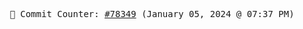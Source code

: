 <p align="center">
    <samp>
        📮 Commit Counter: <a href="https://github.com/Javascript-void0/Javascript-void0/commits/main">#78349</a> (January 05, 2024 @ 07:37 PM)
    </samp>
</p>